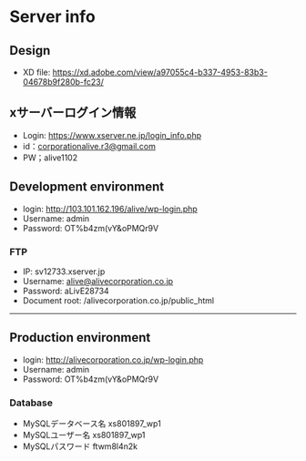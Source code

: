 # Server info
## Design
- XD file: https://xd.adobe.com/view/a97055c4-b337-4953-83b3-04678b9f280b-fc23/
## xサーバーログイン情報
- Login: https://www.xserver.ne.jp/login_info.php
- id：corporationalive.r3@gmail.com
- PW；alive1102
## Development environment
- login: http://103.101.162.196/alive/wp-login.php
- Username: admin
- Password: OT%b4zm(vY&oPMQr9V
### FTP
- IP: sv12733.xserver.jp
- Username: alive@alivecorporation.co.jp
- Password: aLivE28734
- Document root: /alivecorporation.co.jp/public_html
____________________________________________________________________________________
## Production environment
- login: http://alivecorporation.co.jp/wp-login.php
- Username: admin
- Password: OT%b4zm(vY&oPMQr9V
### Database
- MySQLデータベース名	xs801897_wp1
- MySQLユーザー名	xs801897_wp1
- MySQLパスワード	ftwm8l4n2k